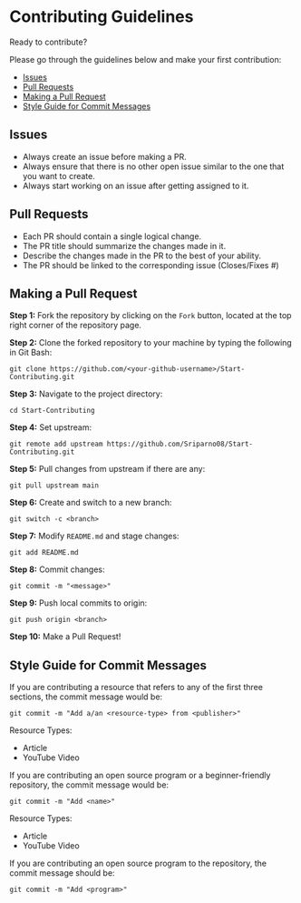 # Contributing Guidelines

Ready to contribute?

Please go through the guidelines below and make your first contribution:

- [Issues](#issues)
- [Pull Requests](#pull-requests)
- [Making a Pull Request](#making-a-pull-request)
- [Style Guide for Commit Messages](#style-guide-for-commit-messages)

## Issues

- Always create an issue before making a PR.
- Always ensure that there is no other open issue similar to the one that you want to create.
- Always start working on an issue after getting assigned to it.

## Pull Requests

- Each PR should contain a single logical change.
- The PR title should summarize the changes made in it.
- Describe the changes made in the PR to the best of your ability.
- The PR should be linked to the corresponding issue (Closes/Fixes #<issue-number>)

## Making a Pull Request

**Step 1:** Fork the repository by clicking on the `Fork` button, located at the top right corner of the repository page.

**Step 2:** Clone the forked repository to your machine by typing the following in Git Bash:

```
git clone https://github.com/<your-github-username>/Start-Contributing.git
```

**Step 3:** Navigate to the project directory:

```
cd Start-Contributing
```

**Step 4:** Set upstream:

```
git remote add upstream https://github.com/Sriparno08/Start-Contributing.git
```

**Step 5:** Pull changes from upstream if there are any:

```
git pull upstream main
```

**Step 6:** Create and switch to a new branch:

```
git switch -c <branch>
```

**Step 7:** Modify `README.md` and stage changes:

```
git add README.md
```

**Step 8:** Commit changes:

```
git commit -m "<message>"
```

**Step 9:** Push local commits to origin:

```
git push origin <branch>
```

**Step 10:** Make a Pull Request!

## Style Guide for Commit Messages
  
If you are contributing a resource that refers to any of the first three sections, the commit message would be:

```
git commit -m "Add a/an <resource-type> from <publisher>"
```

Resource Types:

- Article
- YouTube Video

If you are contributing an open source program or a beginner-friendly repository, the commit message would be:

```
git commit -m "Add <name>"
```

Resource Types:

- Article
- YouTube Video

If you are contributing an open source program to the repository, the commit message should be:
```
git commit -m "Add <program>"
